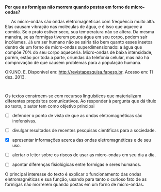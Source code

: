 

**Por que as formigas não morrem quando postas em forno de micro-ondas?**

     As micro-ondas são ondas eletromagnéticas com frequência muito alta. Elas causam vibração nas moléculas de água, e é isso que aquece a comida. Se o prato estiver seco, sua temperatura não se altera. Da mesma maneira, se as formigas tiverem pouca água em seu corpo, podem sair incólumes. Já um ser humano não se sairia tão bem quanto esses insetos dentro de um forno de micro-ondas superdimensionado: a água que compõe 70% do seu corpo aqueceria. Micro-ondas de baixa intensidade, porém, estão por toda a parte, oriundas da telefonia celular, mas não há comprovação de que causem problemas para a população humana.

OKUNO. E. Disponível em: http://revistapesquisa.fapesp.br. Acesso em: 11 dez. 2013.

 

Os textos constroem-se com recursos linguísticos que materializam diferentes propósitos comunicativos. Ao responder à pergunta que dá título ao texto, o autor tem como objetivo principal



- [ ] defender o ponto de vista de que as ondas eletromagnéticas são inofensivas.
- [ ] divulgar resultados de recentes pesquisas científicas para a sociedade.
- [x] apresentar informações acerca das ondas eletromagnéticas e de seu uso.
- [ ] alertar o leitor sobre os riscos de usar as micro-ondas em seu dia a dia.
- [ ] apontar diferenças fisiológicas entre formigas e seres humanos.


O principal interesse do texto é explicar o funcionamento das ondas eletromagnéticas e sua função, usando para tanto o curioso fato de as formigas não morrerem quando postas em um forno de micro-ondas.
